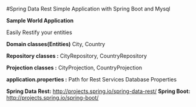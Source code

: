 #Spring Data Rest Simple Application with Spring Boot and Mysql

**Sample World Application**

Easily Restify your entities

**Domain classes(Entities)**
City, Country

**Repository classes :**
CityRepository, CountryRepository

**Projection classes :**
CityProjection, CountryProjection

**application.properties :**
Path for Rest Services
Database Properties

**Spring Data Rest:** http://projects.spring.io/spring-data-rest/
**Spring Boot:** http://projects.spring.io/spring-boot/





